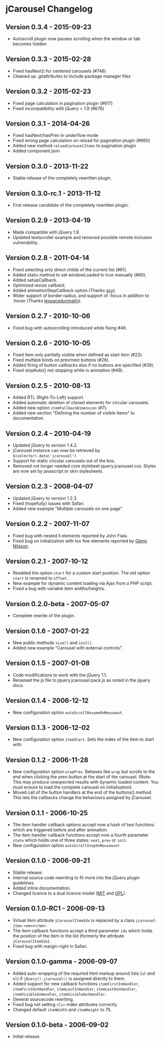 jCarousel Changelog
===================

Version 0.3.4 - 2015-09-23
--------------------------

  * Autoscroll plugin now pauses scrolling when the window or tab becomes hidden

Version 0.3.3 - 2015-02-28
--------------------------

  * Fixed hasNext() for centered carousels (#746)
  * Cleaned up .gitattributes to include package manager files

Version 0.3.2 - 2015-02-23
--------------------------

  * Fixed page calculation in pagination plugin (#617)
  * Fixed incompatibility with jQuery < 1.9 (#676)

Version 0.3.1 - 2014-04-26
--------------------------

  * Fixed hasNext/hasPrev in underflow mode
  * Fixed wrong page calculation on reload for pagination plugin (#660)
  * Added new method `reloadCarouselItems` to pagination plugin
  * Added component.json

Version 0.3.0 - 2013-11-22
--------------------------

  * Stable release of the completely rewritten plugin.

Version 0.3.0-rc.1 - 2013-11-12
--------------------------

  * First release candidate of the completely rewritten plugin.

Version 0.2.9 - 2013-04-19
--------------------------

  * Made compatible with jQuery 1.9.
  * Updated textscroller example and removed possible remote inclusion vulnerability.

Version 0.2.8 - 2011-04-14
--------------------------

  * Fixed selecting only direct childs of the current list (#61).
  * Added static method to set windowLoaded to true manually (#60).
  * Added setupCallback.
  * Optimized resize callback.
  * Added animationStepCallback option (Thanks [scy](https://github.com/scy)).
  * Wider support of border-radius, and support of :focus in addition to :hover (Thanks [lespacedunmatin](https://github.com/lespacedunmatin)).

Version 0.2.7 - 2010-10-06
--------------------------

  * Fixed bug with autoscrolling introduced while fixing #49.

Version 0.2.6 - 2010-10-05
--------------------------

  * Fixed item only partially visible when defined as start item (#22).
  * Fixed multiple binds on prev/next buttons (#26).
  * Added firing of button callbacks also if no buttons are specified (#39).
  * Fixed stopAuto() not stopping while in animation (#49).

Version 0.2.5 - 2010-08-13
--------------------------

  * Added RTL (Right-To-Left) support.
  * Added automatic deletion of cloned elements for circular carousels.
  * Added new option `itemFallbackDimension` (#7).
  * Added new section "Defining the number of visible items" to documentation.

Version 0.2.4 - 2010-04-19
--------------------------

  * Updated jQuery to version 1.4.2.
  * jCarousel instance can now be retrieved by `$(selector).data('jcarousel')`.
  * Support for static circular carousels out of the box.
  * Removed not longer needed core stylsheet jquery.jcarousel.css. Styles are now set by javascript or skin stylesheets.

Version 0.2.3 - 2008-04-07
--------------------------

  * Updated  jQuery to version 1.2.3.
  * Fixed (hopefully) issues with Safari.
  * Added new example "Multiple carousels on one page".

Version 0.2.2 - 2007-11-07
--------------------------

  * Fixed bug with nested li elements reported by John Fiala.
  * Fixed bug on initialization with too few elements reported by [Glenn Nilsson](http://groups.google.com/group/jquery-en/browse_thread/thread/455edd3814bf2d9c/86f35001bb483024).

Version 0.2.1 - 2007-10-12
--------------------------

  * Readded the option `start` for a custom start position. The old option `start` is renamed to `offset`.
  * New example for dynamic content loading via Ajax from a PHP script.
  * Fixed a bug with variable item widths/heights.

Version 0.2.0-beta - 2007-05-07
--------------------------

  * Complete rewrite of the plugin.

Version 0.1.6 - 2007-01-22
--------------------------

  * New public methods `size()` and `init()`.
  * Added new example "Carousel with external controls".

Version 0.1.5 - 2007-01-08
--------------------------

  * Code modifications to work with the jQuery 1.1.
  * Renamed the js file to jquery.jcarousel.pack.js as noted in the jquery docs.

Version 0.1.4 - 2006-12-12
--------------------------

  * New configuration option `autoScrollResumeOnMouseout`.

Version 0.1.3 - 2006-12-02
--------------------------

  * New configuration option `itemStart`. Sets the index of the item to start with.

Version 0.1.2 - 2006-11-28
--------------------------

  * New configuration option `wrapPrev`. Behaves like `wrap` but scrolls to the end when clicking the prev-button at the start of the carousel. (Note: This may produce unexpected results with dynamic loaded content. You must ensure to load the complete carousel on initialisation).
  * Moved call of the button handlers at the end of the buttons() method. This lets the callbacks change the behaviours assigned by jCarousel.

Version 0.1.1 - 2006-10-25
--------------------------

  * The item handler callback options accept now a hash of two functions which are triggered before and after animation.
  * The item handler callback functions accept now a fourth parameter `state` which holds one of three states: `next`, `prev` or `init`.
  * New configuration option `autoScrollStopOnMouseover`

Version 0.1.0 - 2006-09-21
--------------------------

  * Stable release.
  * Internal source code rewriting to fit more into the jQuery plugin guidelines.
  * Added inline documentation.
  * Changed licence to a dual licence model (<a href="http://www.opensource.org/licenses/mit-license.php">MIT</a> and <a href="http://www.opensource.org/licenses/gpl-license.php">GPL</a>).

Version 0.1.0-RC1 - 2006-09-13
--------------------------

  * Virtual item attribute `jCarouselItemIdx` is replaced by a class `jcarousel-item-<em>n</em>`.
  * The item callback functions accept a third parameter `idx` which holds the position of the item in the list (formerly the attribute `jCarouselItemIdx`).
  * Fixed bug with margin-right in Safari.

Version 0.1.0-gamma - 2006-09-07
--------------------------

  * Added auto-wrapping of the required html markup around lists (`ul` and `ol`) if `jQuery().jcarousel()` is assigned directly to them.
  * Added support for new callback functions `itemFirstInHandler`, `itemFirstOutHandler`, `itemLastInHandler`, `itemLastOutHandler`, `itemVisibleInHandler`, `itemVisibleOutHandler`.
  * General sourcecode rewriting.
  * Fixed bug not setting `<li>` index attributes correctly.
  * Changed default `itemWidth` and `itemHeight` to 75.

Version 0.1.0-beta - 2006-09-02
--------------------------

  * Initial release.